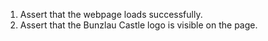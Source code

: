 1. Assert that the webpage loads successfully.
2. Assert that the Bunzlau Castle logo is visible on the page.